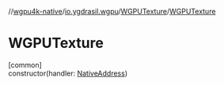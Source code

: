 //[wgpu4k-native](../../../index.md)/[io.ygdrasil.wgpu](../index.md)/[WGPUTexture](index.md)/[WGPUTexture](-w-g-p-u-texture.md)

# WGPUTexture

[common]\
constructor(handler: [NativeAddress](../../ffi/-native-address/index.md))